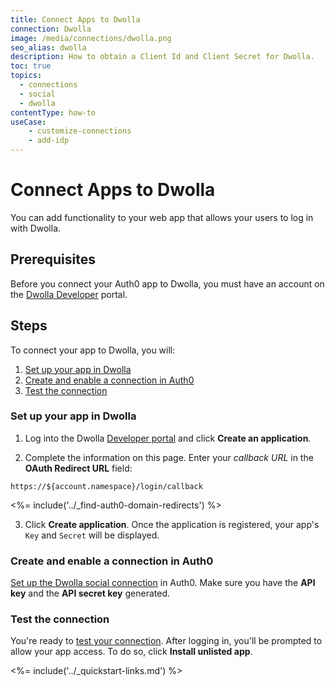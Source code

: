 ```yaml
---
title: Connect Apps to Dwolla
connection: Dwolla
image: /media/connections/dwolla.png
seo_alias: dwolla
description: How to obtain a Client Id and Client Secret for Dwolla.
toc: true
topics:
  - connections
  - social
  - dwolla
contentType: how-to
useCase:
    - customize-connections
    - add-idp
---
```


# Connect Apps to Dwolla

You can add functionality to your web app that allows your users to log in with Dwolla. 

## Prerequisites

Before you connect your Auth0 app to Dwolla, you must have an account on the [Dwolla Developer](https://accounts-sandbox.dwolla.com/login) portal.

## Steps

To connect your app to Dwolla, you will:

1. [Set up your app in Dwolla](#set-up-your-app-in-dwolla)
2. [Create and enable a connection in Auth0](#create-and-enable-a-connection-in-auth0)
3. [Test the connection](#test-the-connection)

### Set up your app in Dwolla

1. Log into the Dwolla [Developer portal](https://accounts-sandbox.dwolla.com/login) and click **Create an application**.

2. Complete the information on this page. Enter your <dfn data-key="callback">callback URL</dfn> in the **OAuth Redirect URL** field:

  `https://${account.namespace}/login/callback`

<%= include('../_find-auth0-domain-redirects') %>

3. Click **Create application**. Once the application is registered, your app's `Key` and `Secret` will be displayed.

### Create and enable a connection in Auth0

[Set up the Dwolla social connection](/dashboard/guides/connections/set-up-connections-social) in Auth0. Make sure you have the **API key** and the **API secret key** generated.

### Test the connection

You're ready to [test your connection](/dashboard/guides/connections/test-connections-social). After logging in, you'll be prompted to allow your app access. To do so, click **Install unlisted app**.

<%= include('../_quickstart-links.md') %>